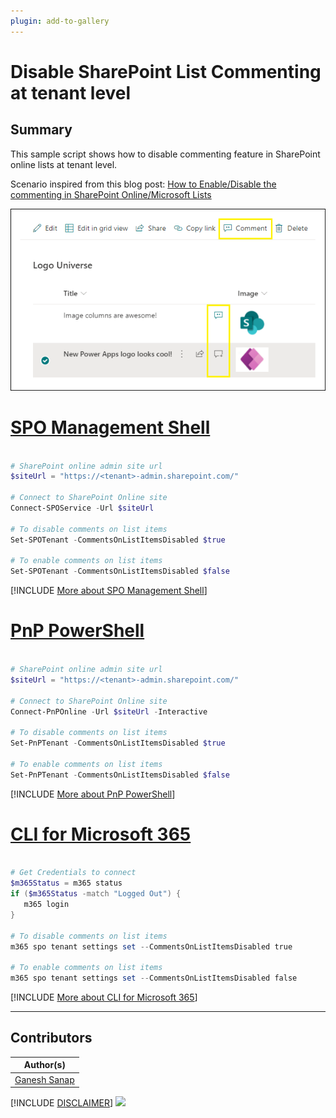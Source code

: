 ```yaml
---
plugin: add-to-gallery
---
```


# Disable SharePoint List Commenting at tenant level

## Summary

This sample script shows how to disable commenting feature in SharePoint online lists at tenant level.

Scenario inspired from this blog post: [How to Enable/Disable the commenting in SharePoint Online/Microsoft Lists](https://ganeshsanapblogs.wordpress.com/2021/01/09/how-to-enable-disable-the-commenting-in-sharepoint-online-microsoft-lists/)

![Outupt Screenshot](assets/output.png)

# [SPO Management Shell](#tab/spoms-ps)

```powershell

# SharePoint online admin site url
$siteUrl = "https://<tenant>-admin.sharepoint.com/"	

# Connect to SharePoint Online site
Connect-SPOService -Url $siteUrl

# To disable comments on list items
Set-SPOTenant -CommentsOnListItemsDisabled $true

# To enable comments on list items
Set-SPOTenant -CommentsOnListItemsDisabled $false

```

[!INCLUDE [More about SPO Management Shell](../../docfx/includes/MORE-SPOMS.md)]

# [PnP PowerShell](#tab/pnpps)

```powershell

# SharePoint online admin site url
$siteUrl = "https://<tenant>-admin.sharepoint.com/"	

# Connect to SharePoint Online site
Connect-PnPOnline -Url $siteUrl -Interactive

# To disable comments on list items
Set-PnPTenant -CommentsOnListItemsDisabled $true

# To enable comments on list items
Set-PnPTenant -CommentsOnListItemsDisabled $false

```

[!INCLUDE [More about PnP PowerShell](../../docfx/includes/MORE-PNPPS.md)]

# [CLI for Microsoft 365](#tab/cli-m365-ps)

```powershell

# Get Credentials to connect
$m365Status = m365 status
if ($m365Status -match "Logged Out") {
   m365 login
}

# To disable comments on list items
m365 spo tenant settings set --CommentsOnListItemsDisabled true

# To enable comments on list items
m365 spo tenant settings set --CommentsOnListItemsDisabled false

```

[!INCLUDE [More about CLI for Microsoft 365](../../docfx/includes/MORE-CLIM365.md)]

***

## Contributors

| Author(s) |
|-----------|
| [Ganesh Sanap](https://ganeshsanapblogs.wordpress.com/about) |

[!INCLUDE [DISCLAIMER](../../docfx/includes/DISCLAIMER.md)]
<img src="https://m365-visitor-stats.azurewebsites.net/script-samples/scripts/spo-disable-list-comments-tenant" aria-hidden="true" />
